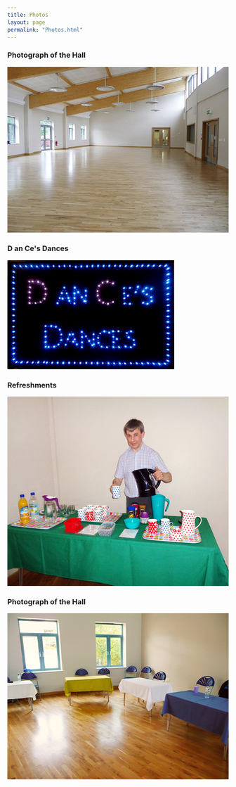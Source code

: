 ```yaml
---
title: Photos
layout: page
permalink: "Photos.html"
---
```



<article class="grid_12 Visible center-text">
<h3>Photograph of the Hall</h3>
<img src="images/HALL.jpg" class="padded-bottom"/>
<h3>D an Ce's Dances</h3>
<img src="images/D-&-C3-002_f1.gif" class="padded-bottom"/>
<h3>Refreshments</h3>
<img src="images/D and Cs 004.jpg" class="padded-bottom"/>
<h3>Photograph of the Hall</h3>
<img src="images/2015 May 0111.jpg" class="padded-bottom"/>
</article>





